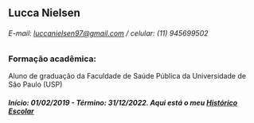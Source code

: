 ## Lucca Nielsen
###### E-mail: luccanielsen97@gmail.com     /     celular: (11) 945699502

### Formação acadêmica:
Aluno de graduação da Faculdade de Saúde Pública da Universidade de São Paulo (USP) <h5> Início: 01/02/2019 - Término: 31/12/2022.   Aqui está o meu <a href="https://github.com/Luccan97/Curriculo/blob/main/historicoescolarListar.pdf" target="_blank">Histórico Escolar</a> </h5>


